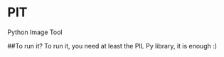 # PIT
Python Image Tool

##To run it?
To run it, you need at least the PIL Py library, it is enough :)

